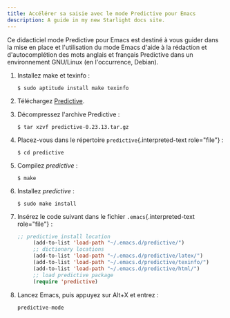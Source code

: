 ```yaml
---
title: Accélérer sa saisie avec le mode Predictive pour Emacs
description: A guide in my new Starlight docs site.
---
```


Ce didacticiel mode Predictive pour Emacs est destiné à vous guider dans
la mise en place et l\'utilisation du mode Emacs d\'aide à la rédaction
et d\'autocomplétion des mots anglais et français Predictive dans un
environnement GNU/Linux (en l\'occurrence, Debian).

1.  Installez make et texinfo :

    ``` console
    $ sudo aptitude install make texinfo
    ```

2.  Téléchargez [Predictive]().

3.  Décompressez l\'archive Predictive :

    ``` console
    $ tar xzvf predictive-0.23.13.tar.gz
    ```

4.  Placez-vous dans le répertoire `predictive`{.interpreted-text
    role="file"} :

    ``` console
    $ cd predictive
    ```

5.  Compilez *predictive* :

    ``` console
    $ make
    ```

6.  Installez *predictive* :

    ``` console
    $ sudo make install
    ```

7.  Insérez le code suivant dans le fichier `.emacs`{.interpreted-text
    role="file"} :

    ``` cl
    ;; predictive install location
         (add-to-list 'load-path "~/.emacs.d/predictive/")
         ;; dictionary locations
         (add-to-list 'load-path "~/.emacs.d/predictive/latex/")
         (add-to-list 'load-path "~/.emacs.d/predictive/texinfo/")
         (add-to-list 'load-path "~/.emacs.d/predictive/html/")
         ;; load predictive package
         (require 'predictive)
    ```

8.  Lancez Emacs, puis appuyez sur Alt+X et entrez :

    ``` cl
    predictive-mode
    ```
